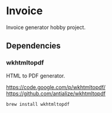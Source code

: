 # Invoice

Invoice generator hobby project.


## Dependencies

### wkhtmltopdf
HTML to PDF generator.  

https://code.google.com/p/wkhtmltopdf/  
https://github.com/antialize/wkhtmltopdf  

`brew install wkhtmltopdf`
